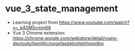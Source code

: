 # vue_3_state_management

* Learning project from https://www.youtube.com/watch?v=_k4GM5cmm68
* Vue 3 Chrome extension: https://chrome.google.com/webstore/detail/vuejs-devtools/ljjemllljcmogpfapbkkighbhhppjdbg